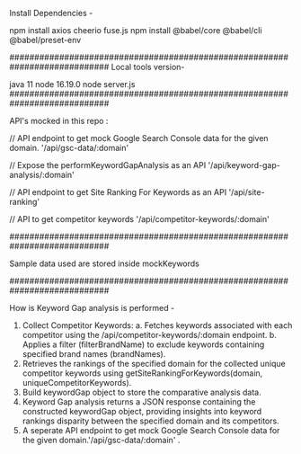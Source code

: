 Install Dependencies - 

npm install axios cheerio fuse.js
npm install @babel/core @babel/cli @babel/preset-env

############################################################################
Local tools version- 

java 11
node 16.19.0
node server.js 
############################################################################

API's mocked in this repo : 

// API endpoint to get mock Google Search Console data for the given domain.
'/api/gsc-data/:domain'

// Expose the performKeywordGapAnalysis as an API
'/api/keyword-gap-analysis/:domain'


// API endpoint to get Site Ranking For Keywords as an API
'/api/site-ranking'


//  API to get competitor keywords
'/api/competitor-keywords/:domain'

############################################################################

Sample data used are stored inside mockKeywords

############################################################################

How is Keyword Gap analysis is performed - 

1. Collect Competitor Keywords: 
   a. Fetches keywords associated with each competitor using the /api/competitor-keywords/:domain endpoint.
   b. Applies a filter (filterBrandName) to exclude keywords containing specified brand names (brandNames).
2. Retrieves the rankings of the specified domain for the collected unique competitor keywords using getSiteRankingForKeywords(domain, uniqueCompetitorKeywords).
3. Build keywordGap object to store the comparative analysis data.
4. Keyword Gap analysis returns a JSON response containing the constructed keywordGap object, providing insights into keyword rankings disparity between the specified domain and its competitors. 
5. A seperate API endpoint to get mock Google Search Console data for the given domain.'/api/gsc-data/:domain' . 
